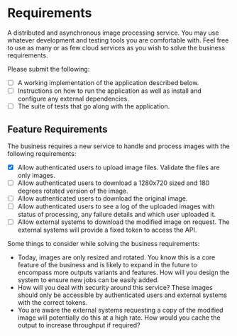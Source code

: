 # Requirements

A distributed and asynchronous image processing service. You may use whatever development and testing tools you are
comfortable with. Feel free to use as many or as few cloud services as you wish to solve the business requirements.

Please submit the following:

* [ ] A working implementation of the application described below.
* [ ] Instructions on how to run the application as well as install and configure any external dependencies.
* [ ] The suite of tests that go along with the application.

## Feature Requirements

The business requires a new service to handle and process images with the following requirements:

* [x] Allow authenticated users to upload image files. Validate the files are only images.
* [ ] Allow authenticated users to download a 1280x720 sized and 180 degrees rotated version of the image.
* [ ] Allow authenticated users to download the original image.
* [ ] Allow authenticated users to see a log of the uploaded images with status of processing, any failure details and which
  user uploaded it.
* [ ] Allow external systems to download the modified image on request. The external systems will provide a fixed token to
  access the API.

Some things to consider while solving the business requirements:

* Today, images are only resized and rotated. You know this is a core feature of the business and is likely to expand in
  the future to encompass more outputs variants and features. How will you design the system to ensure new jobs can be
  easily added.
* How will you deal with security around this service? These images should only be accessible by authenticated users and
  external systems with the correct tokens.
* You are aware the external systems requesting a copy of the modified image will potentially do this at a high rate.
  How would you cache the output to increase throughput if required?

